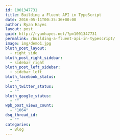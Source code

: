 ```yaml
---
id: 1001347731
title: Building a Fluent API in TypeScript
date: 2016-05-11T00:35:36+00:00
author: Ryan Hayes
layout: post
guid: http://ryanhayes.net/?p=1001347731
permalink: /building-a-fluent-api-in-typescript/
image: img/demo1.jpg
bluth_post_layout:
  - right_side
bluth_post_right_sidebar:
  - sidebar_right
bluth_post_left_sidebar:
  - sidebar_left
bluth_facebook_status:
  - ""
bluth_twitter_status:
  - ""
bluth_google_status:
  - ""
wpb_post_views_count:
  - "1064"
dsq_thread_id:
  - ""
categories:
  - Blog
---
```

